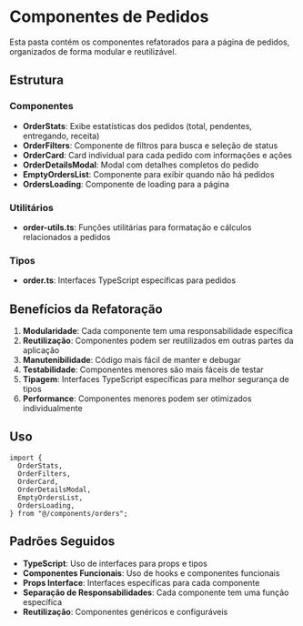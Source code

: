 # Componentes de Pedidos

Esta pasta contém os componentes refatorados para a página de pedidos, organizados de forma modular e reutilizável.

## Estrutura

### Componentes

- **OrderStats**: Exibe estatísticas dos pedidos (total, pendentes, entregando, receita)
- **OrderFilters**: Componente de filtros para busca e seleção de status
- **OrderCard**: Card individual para cada pedido com informações e ações
- **OrderDetailsModal**: Modal com detalhes completos do pedido
- **EmptyOrdersList**: Componente para exibir quando não há pedidos
- **OrdersLoading**: Componente de loading para a página

### Utilitários

- **order-utils.ts**: Funções utilitárias para formatação e cálculos relacionados a pedidos

### Tipos

- **order.ts**: Interfaces TypeScript específicas para pedidos

## Benefícios da Refatoração

1. **Modularidade**: Cada componente tem uma responsabilidade específica
2. **Reutilização**: Componentes podem ser reutilizados em outras partes da aplicação
3. **Manutenibilidade**: Código mais fácil de manter e debugar
4. **Testabilidade**: Componentes menores são mais fáceis de testar
5. **Tipagem**: Interfaces TypeScript específicas para melhor segurança de tipos
6. **Performance**: Componentes menores podem ser otimizados individualmente

## Uso

```tsx
import {
  OrderStats,
  OrderFilters,
  OrderCard,
  OrderDetailsModal,
  EmptyOrdersList,
  OrdersLoading,
} from "@/components/orders";
```

## Padrões Seguidos

- **TypeScript**: Uso de interfaces para props e tipos
- **Componentes Funcionais**: Uso de hooks e componentes funcionais
- **Props Interface**: Interfaces específicas para cada componente
- **Separação de Responsabilidades**: Cada componente tem uma função específica
- **Reutilização**: Componentes genéricos e configuráveis
